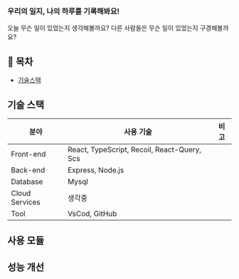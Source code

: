 ### 우리의 일지, 나의 하루를 기록해봐요!
오늘 무슨 일이 있었는지 생각해볼까요?
다른 사람들은 무슨 일이 있었는지 구경해볼까요?

## 📒 목차

- [기술스택](#-기술스택)

## 기술 스택

| 분야            | 사용 기술                                        | 비고  |
| -------------- | ---------------------------------------------- | ---- |
| Front-end      | React, TypeScript, Recoil, React-Query, Scs    |
| Back-end       | Express, Node.js                               |
| Database       | Mysql                                          |
| Cloud Services | 생각중                                           |
| Tool           | VsCod, GitHub                                  |

## 사용 모듈

## 성능 개선